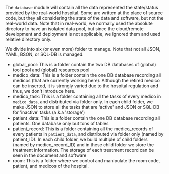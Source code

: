 The `database` module will contain all the data represented the state/status provided by the real-world hospital. 
Some are written at the place of source code, but they all considering the state of the data and software, but not the real-world data. Note that in real-world, we normally used the absolute directory to have an isolated data pool, but since the cloud/remote development and deployment is not applicable, we ignored them and used relative directory only.

We divide into six (or even more) folder to manage. Note that not all JSON, YAML, BSON, or SQL-DB is managed.
   - global_pool: This is a folder contain the two DB databases of (global) tool pool and (global) resources pool
   - medico_data: This is a folder contain the one DB database recording all medicos (that are currently working here). Although the retired medico can be inserted, it is strongly varied due to the hospital regulation and thus, we don't introduce here.
   - medico_task: This is a folder containing all the tasks of every medico in `medico_data`, and distributed via folder only. In each child folder, we make JSON to store all the tasks that are 'active' and JSON or SQL-DB for 'inactive' tasks (a.k.a 'storage')
   - patient_data: This is a folder contain the one DB database recording all patients. One database only but tons of tables
   - patient_record: This is a folder containing all the medico_records of every patients in `patient_data`, and distributed via folder only (named by patient_ID). In each child folder, we build multiple of child folders (named by medico_record_ID) and in these child folder we store the treatment information. The storage of each treatment record can be seen in the document and software
   - room: This is a folder where we control and manipulate the room code, patient, and medicos of the hospital.
 